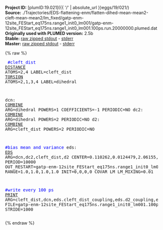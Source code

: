 **Project ID:** [plumID:19.021]({{ '/' | absolute_url }}eggs/19/021/)  
**Source:** ./Trajectories/EDS-flattening-enm/flatten-dihed-mean-mean2-cleft-mean-mean2/lm_fixed/gatp-enm-12site_FEStart_eq175ns.range1_init0_lm001/gatp-enm-12site_FEStart_eq175ns.range1_init0_lm001.100ps.run.20000000.plumed.dat  
**Originally used with PLUMED version:** 2.5b  
**Stable:** [raw zipped stdout](gatp-enm-12site_FEStart_eq175ns.range1_init0_lm001.100ps.run.20000000.plumed.dat.plumed.stdout.txt.zip) - [stderr](gatp-enm-12site_FEStart_eq175ns.range1_init0_lm001.100ps.run.20000000.plumed.dat.plumed.stderr)  
**Master:** [raw zipped stdout](gatp-enm-12site_FEStart_eq175ns.range1_init0_lm001.100ps.run.20000000.plumed.dat.plumed_master.stdout.txt.zip) - [stderr](gatp-enm-12site_FEStart_eq175ns.range1_init0_lm001.100ps.run.20000000.plumed.dat.plumed_master.stderr)  

{% raw %}<pre>
<span style="color:blue">#cleft_dist</span>
<a href="https://plumed.github.io/doc-master/user-doc/html/_d_i_s_t_a_n_c_e.html">DISTANCE</a> ATOMS=2,4 LABEL=cleft_dist
<a href="https://plumed.github.io/doc-master/user-doc/html/_t_o_r_s_i_o_n.html">TORSION</a> ATOMS=2,1,3,4 LABEL=dihedral

dcn: <a href="https://plumed.github.io/doc-master/user-doc/html/_c_o_m_b_i_n_e.html">COMBINE</a> ARG=dihedral POWERS=1 COEFFICIENTS=-1 PERIODIC=NO
dc2: <a href="https://plumed.github.io/doc-master/user-doc/html/_c_o_m_b_i_n_e.html">COMBINE</a> ARG=dihedral POWERS=2 PERIODIC=NO
d2: <a href="https://plumed.github.io/doc-master/user-doc/html/_c_o_m_b_i_n_e.html">COMBINE</a> ARG=cleft_dist POWERS=2 PERIODIC=NO

<span style="color:blue">#bias mean and variance</span>
eds: <a href="https://plumed.github.io/doc-master/user-doc/html/_e_d_s.html">EDS</a> ARG=dcn,dc2,cleft_dist,d2 CENTER=0.110262,0.0124479,2.06155,4.25029 PERIOD=10000 OUT_RESTART=gatp-enm-12site_FEStart_eq175ns.range1_init0_lm001.100ps.run.20000000.restart.dat  RANGE=1.0,1.0,1.0,1.0 INIT=0,0,0,0 COVAR LM LM_MIXING=0.01 

<span style="color:blue">#write every 100 ps</span>
<a href="https://plumed.github.io/doc-master/user-doc/html/_p_r_i_n_t.html">PRINT</a> ARG=cleft_dist,dcn,eds.cleft_dist_coupling,eds.d2_coupling,eds.dcn_coupling,eds.dc2_coupling,eds.bias,eds.force2 FILE=gatp-enm-12site_FEStart_eq175ns.range1_init0_lm001.100ps.run.20000000.colvars.dat STRIDE=1000
</pre>{% endraw %}
